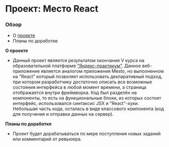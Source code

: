 # Проект: Место React

### Обзор

* О [проекте](https://archi-ufanet.github.io/mesto-react/)
* Планы по доработке

**О проекте**

* Данный проект является результатом окончания V курса на образовательной платформе ["Яндекс-практикум"](https://practicum.yandex.ru/). Данное веб-приложение является аналогом приложения Mesto, но выполненном на "React" который позволяет использовать декларативный подход, при котором разработчику достаточно описать все возможные состояния интерфейса в любой момент времени, а страница отображается внутри фреймворка. Код был разделён на компоненты, то есть на функциональные блоки, из которых состоит интерфейс, использовался синтаксис JSX и "React"-хуки. Небольшая часть кода, осталась в виде классового компонента (код для получения и отправки данных на сервер). 

**Планы по доработке**

* Проект будет дорабатываться по мере поступления новых заданий или комментарий от ревьюера.